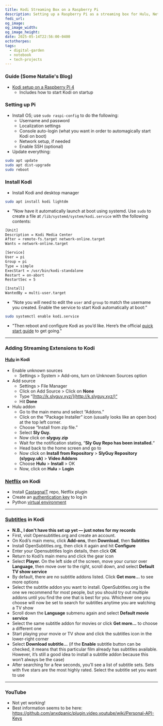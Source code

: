 ```yaml
---
title: Kodi Streaming Box on a Raspberry Pi
description: Setting up a Raspberry Pi as a streaming box for Hulu, Netflix, etc., as well as viewing shows from my Jellyfin server
fedi_url: 
og_image: 
og_image_width: 
og_image_height: 
date: 2025-05-14T22:56:00-0400
octothorpes: 
tags:
  - digital-garden
  - notebook
  - tech-projects
---
```


<link rel="stylesheet" type="text/css" href="/styles/code/prism-dracula.css" />
<link rel="stylesheet" type="text/css" href="/styles/code/code-tweaks.css" />

### Guide (Some Natalie's Blog)
- [Kodi setup on a Raspberry Pi 4](https://some-natalie.dev/blog/kodi-setup/)
	- Includes how to start Kodi on startup

### Setting up Pi
- Install OS; use `sudo raspi-config` to do the following:
  - Username and password
  - Localization settings
  - Console auto-login (what you want in order to automagically start Kodi on boot)
  - Network setup, if needed
  - Enable SSH (optional)
- Update everything:
```sh
sudo apt update
sudo apt dist-upgrade
sudo reboot
```

### Install Kodi
- Install Kodi and desktop manager
```sh
sudo apt install kodi lightdm
```
- "Now have it automatically launch at boot using systemd. Use `sudo` to create a file at `/lib/systemd/system/kodi.service` with the following contents:

```sh
[Unit]
Description = Kodi Media Center
After = remote-fs.target network-online.target
Wants = network-online.target

[Service]
User = pi
Group = pi
Type = simple
ExecStart = /usr/bin/kodi-standalone
Restart = on-abort
RestartSec = 5

[Install]
WantedBy = multi-user.target
```
- "Note you will need to edit the `user` and `group` to match the username you created. Enable the service to start Kodi automatically at boot:"
```sh
sudo systemctl enable kodi.service
```
- "Then reboot and configure Kodi as you’d like. Here’s the official [quick start guide](https://kodi.wiki/view/Quick_start_guide) to get going."

---

### Adding Streaming Extensions to Kodi
#### [Hulu](https://www.ivacy.com/blog/how-to-install-hulu-on-kodi/) in Kodi
- Enable unknown sources
	- Settings > System > Add-ons, turn on Unknown Sources option
- Add source
	- Settings > File Manager
	- Click on Add Source > Click on **None**
	- Type “[http://k.slyguy.xyz/](http://k.slyguy.xyz/)“
	- Hit **Done**
- Hulu addon
	- Go to the main menu and select “Addons.”
	- Click on the “Package Installer” icon (usually looks like an open box) at the top left corner.
	- Choose “Install from zip file.”
	- Select **Sly Guy.**
	- Now click on **slyguy.zip**
	- Wait for the notification stating, “**Sly Guy Repo has been installed.**“
	- Head back to the home screen and go to
	- Now click on **Install from Repository** > **SlyGuy Repository (slyguy.uk)** > **Video Addons**
	- Choose **Hulu** > **Install** > OK
	- Now, click on **Hulu** > **Login** 

### [Netflix](https://www.vpnmentor.com/blog/ultimate-guide-install-netflix-kodi/) on Kodi
- Install [CastagnaIT](https://github.com/CastagnaIT/plugin.video.netflix) repo, Netflix plugin
- Create an [authentication key](https://github.com/CastagnaIT/plugin.video.netflix/wiki/Login-with-Authentication-key) to log in
- Python [virtual environment](https://stackoverflow.com/questions/75608323/how-do-i-solve-error-externally-managed-environment-every-time-i-use-pip-3)

---
### [Subtitles](https://www.comparitech.com/kodi/kodi-subtitles/) in Kodi
- **N.B., I don't have this set up yet — just notes for my records**
- First, visit Opensubtitles.org and create an account.
- On Kodi’s main menu, click **Add-ons**, then **Download**, then **Subtitles**
- Install OpenSubtitles.org, then click it again and hit **Configure**
- Enter your Opensubtitles login details, then click **OK**
- Return to Kodi’s main menu and click the gear icon
- Select **Player.** On the left side of the screen, move your cursor over **Language**, then move over to the right, scroll down, and select **Default TV show service**
- By default, there are no subtitle addons listed. Click **Get more…** to see more options
- Select the subtitle addon you want to install. OpenSubtitles.org is the one we recommend for most people, but you should try out multiple addons until you find the one that is best for you. Whichever one you choose will now be set to search for subtitles anytime you are watching a TV show
- Scroll down the **Language** submenu again and select **Default movie service**
- Select the same subtitle addon for movies or click **Get more…** to choose a different one
- Start playing your movie or TV show and click the subtitles icon in the lower-right corner
- Select **Download subtitle…** (if the **Enable** subtitle button can be checked, it means that this particular film already has subtitles available. However, it’s still a good idea to install a subtitle addon because this won’t always be the case)
- After searching for a few seconds, you’ll see a list of subtitle sets. Sets with five stars are the most highly rated. Select the subtitle set you want to use

---
### YouTube
- Not yet working!
- Best information seems to be here: <https://github.com/anxdpanic/plugin.video.youtube/wiki/Personal-API-Keys>

